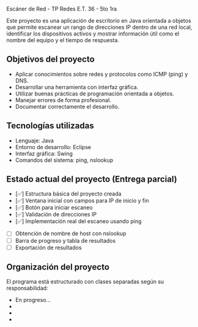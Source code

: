 Escáner de Red - TP Redes E.T. 36 - 5to 1ra

Este proyecto es una aplicación de escritorio en Java orientada a objetos que permite escanear un rango de direcciones IP dentro de una red local, identificar los dispositivos activos y mostrar información útil como el nombre del equipo y el tiempo de respuesta.

## Objetivos del proyecto

- Aplicar conocimientos sobre redes y protocolos como ICMP (ping) y DNS.
- Desarrollar una herramienta con interfaz gráfica.
- Utilizar buenas prácticas de programación orientada a objetos.
- Manejar errores de forma profesional.
- Documentar correctamente el desarrollo.

## Tecnologías utilizadas

- Lenguaje: Java
- Entorno de desarrollo: Eclipse
- Interfaz gráfica: Swing
- Comandos del sistema: ping, nslookup

## Estado actual del proyecto (Entrega parcial)

- [✅] Estructura básica del proyecto creada
- [✅] Ventana inicial con campos para IP de inicio y fin
- [✅] Botón para iniciar escaneo
- [✅] Validación de direcciones IP
- [✅] Implementación real del escaneo usando ping
- [ ] Obtención de nombre de host con nslookup
- [ ] Barra de progreso y tabla de resultados
- [ ] Exportación de resultados

## Organización del proyecto

El programa está estructurado con clases separadas según su responsabilidad:

- En progreso...
-
-
-

